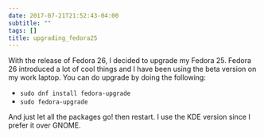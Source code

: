 ```yaml
---
date: 2017-07-21T21:52:43-04:00
subtitle: ""
tags: []
title: upgrading_fedora25
---
```

With the release of Fedora 26, I decided to upgrade my Fedora 25. Fedora 26 introduced a lot of cool things and I have been using the beta version on my work laptop. You can do upgrade by doing the following:
* ``` sudo dnf install fedora-upgrade ```
* ``` sudo fedora-upgrade ```

And just let all the packages go! then restart. I use the KDE version since I prefer it over GNOME.
